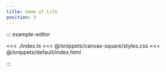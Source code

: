 ```yaml
---
title: Game of Life
position: 3
---
```


::: example-editor

<<< ./index.ts
<<< @/snippets/canvas-square/styles.css
<<< @/snippets/default/index.html

:::

